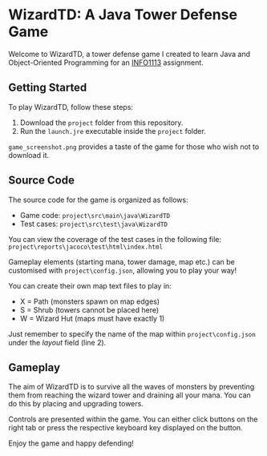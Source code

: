 # WizardTD: A Java Tower Defense Game

Welcome to WizardTD, a tower defense game I created to learn Java and Object-Oriented Programming for an [INFO1113](https://www.sydney.edu.au/units/INFO1113) assignment.

## Getting Started

To play WizardTD, follow these steps:

1. Download the `project` folder from this repository.
2. Run the `launch.jre` executable inside the `project` folder.

`game_screenshot.png` provides a taste of the game for those who wish not to download it.

## Source Code

The source code for the game is organized as follows:

- Game code: `project\src\main\java\WizardTD`
- Test cases: `project\src\test\java\WizardTD`

You can view the coverage of the test cases in the following file: `project\reports\jacoco\test\html\index.html`

Gameplay elements (starting mana, tower damage, map etc.) can be customised with `project\config.json`, allowing you to play your way!

You can create their own map text files to play in:
* X = Path (monsters spawn on map edges)
* S = Shrub (towers cannot be placed here)
* W = Wizard Hut (maps must have exactly 1)

Just remember to specify the name of the map within `project\config.json` under the _layout_ field (line 2).

## Gameplay

The aim of WizardTD is to survive all the waves of monsters by preventing them from reaching the wizard tower and draining all your mana. You can do this by placing and upgrading towers.

Controls are presented within the game. You can either click buttons on the right tab or press the respective keyboard key displayed on the button.

Enjoy the game and happy defending!
